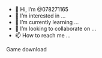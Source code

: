 - 👋 Hi, I’m @078271165
- 👀 I’m interested in ...
- 🌱 I’m currently learning ...
- 💞️ I’m looking to collaborate on ...
- 📫 How to reach me ...

<!---
078271165/078271165 is a ✨ special ✨ repository because its `README.md` (this file) appears on your GitHub profile.
You can click the Preview link to take a look at your changes.
--->
Game download 
